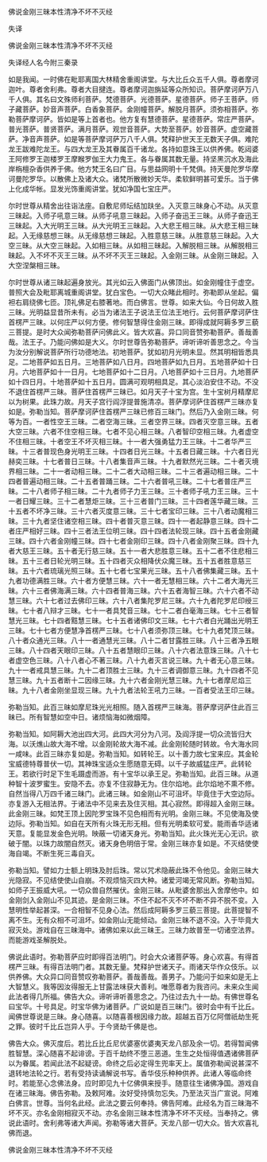  佛说金刚三昧本性清净不坏不灭经  

失译  

佛说金刚三昧本性清净不坏不灭经  

失译经人名今附三秦录  

如是我闻。一时佛在毗耶离国大林精舍重阁讲堂。与大比丘众五千人俱。尊者摩诃迦叶。尊者舍利弗。尊者大目揵连。尊者摩诃迦旃延等众所知识。菩萨摩诃萨万八千人俱。其名曰文殊师利菩萨。梵德菩萨。光德菩萨。星德菩萨。师子王菩萨。师子藏菩萨。妙音声菩萨。白香象菩萨。金刚幢菩萨。解脱月菩萨。须弥相菩萨。弥勒菩萨摩诃萨。皆如是等上首者也。他方复有慧德菩萨。星德菩萨。常庄严菩萨。普光菩萨。普贤菩萨。满月菩萨。观世音菩萨。大势至菩萨。妙音菩萨。虚空藏菩萨。净音声菩萨。如是等菩萨摩诃萨万八千人俱。梵释护世天王无数天子俱。难陀龙王跋难陀龙王。与四大龙王及其眷属百千诸龙。各持如意珠王以供养佛。乾闼婆王阿修罗王迦楼罗王摩睺罗伽王大力鬼王。各与眷属其数无量。持坚黑沉水及海此岸栴檀杂香供养于佛。他方梵王名曰广目。与思益网明十千梵俱。持天曼陀罗华摩诃曼陀罗华。以散佛上及诸大众。诸梵所散微妙天华。柔软鲜明甚可爱乐。当于佛上化成华帐。显发光饰重阁讲堂。犹如净国七宝庄严。  

尔时世尊从精舍出往诣法座。自敷尼师坛结加趺坐。入灭意三昧身心不动。从灭意三昧起。入师子吼意三昧。从师子吼意三昧起。入师子奋迅王三昧。从师子奋迅王三昧起。入大光明王三昧。从大光明王三昧起。入大悲王相三昧。从大悲王相三昧起。入无缘慈想三昧。从无缘慈想三昧起。入胜意慈三昧。从胜意慈三昧起。入大空三昧。从大空三昧起。入如相三昧。从如相三昧起。入解脱相三昧。从解脱相三昧起。入不坏不灭王三昧。从不坏不灭王三昧起。入金刚三昧。从金刚三昧起。入大空涅槃相三昧。  

尔时世尊从诸三昧起遍身放光。其光如云入佛面门从佛顶出。如金刚幢住于虚空。普照大会及毗耶离城重阁讲堂。犹白宝色。一切大众睹此相时。弥勒即从坐起。偏袒右肩绕佛七匝。顶礼佛足右膝著地。而白佛言。世尊。如来大仙。今日何故入胜三昧。光明益显昔所未有。必当为诸法王子说法王位法王地行。云何菩萨摩诃萨住首楞严三昧。以何庄严以何方便。修何智慧得住金刚三昧。即得成就阿耨多罗三藐三菩提。是时大众闻弥勒菩萨问佛此义。皆大欢喜。异口同音赞弥勒菩萨。善哉善哉。法王子。乃能问佛如是大义。尔时世尊告弥勒菩萨。谛听谛听善思念之。今当为汝分别解说菩萨所行功德地法。初地菩萨。犹如初月光明未显。然其明相皆悉具足。二地菩萨如五日月。三地菩萨如八日月。四地菩萨如九日月。五地菩萨如十日月。六地菩萨如十一日月。七地菩萨如十二日月。八地菩萨如十三日月。九地菩萨如十四日月。十地菩萨如十五日月。圆满可观明相具足。其心淡泊安住不动。不没不退住首楞严三昧。菩萨住首楞严三昧已。如月天子十宝为宫。生十宝树月精摩尼以为树果。此珠力故。月天子宫行阎浮提普施清凉。菩萨摩诃萨住首楞严三昧亦复如是。弥勒当知。菩萨摩诃萨住首楞严三昧已修百三昧门。然后乃入金刚三昧。何等为百。一者性空王三昧。二者空海三昧。三者空界三昧。四者灭空意三昧。五者大空三昧。六者不住空相三昧。七者不见心相三昧。八者智印空相三昧。九者虚空不住相三昧。十者空王不坏灭相三昧。十一者大强勇猛力王三昧。十二者华严三昧。十三者普现色身光明王三昧。十四者日光三昧。十五者日藏三昧。十六者日光赫奕三昧。十七者普日三昧。十八者集音声三昧。十九者默然光三昧。二十者灭境界相三昧。二十一者动相三昧。二十二者大动相三昧。二十三者遍动相三昧。二十四者普遍动相三昧。二十五者普踊三昧。二十六者普吼三昧。二十七者普庄严三昧。二十八者师子相三昧。二十九者师子力王三昧。三十者师子吼力王三昧。三十一者日耀三昧。三十二者慧炬三昧。三十三者普门三昧。三十四者莲华藏三昧。三十五者不坏净三昧。三十六者灭度意三昧。三十七者宝印三昧。三十八者动魔相三昧。三十九者坚住诸空相三昧。四十者普灭意三昧。四十一者起静意三昧。四十二者庄严相好三昧。四十三者法王位明三昧。四十四者法轮现三昧。四十五者金刚藏三昧。四十六者金刚幢三昧。四十七者金刚印三昧。四十八者金刚聚三昧。四十九者大慈王三昧。五十者无行慈三昧。五十一者大悲胜意三昧。五十二者不住悲相三昧。五十三者日轮光明三昧。五十四者灭众相降伏众魔三昧。五十五者胜意慈三昧。五十六者琉璃光照三昧。五十七者七宝果光三昧。五十八者佛集藏三昧。五十九者功德满胜三昧。六十者方便慧三昧。六十一者无慧相三昧。六十二者大海光三昧。六十三者佛海满三昧。六十四者普海三昧。六十五者海智三昧。六十六者不动慧三昧。六十七者过去佛印三昧。六十八者集陀罗尼三昧。六十九者陀罗尼印绶三昧。七十者八辩才三昧。七十一者具梵音三昧。七十二者白毫海三昧。七十三者智慧光三昧。七十四者黠慧三昧。七十五者诸佛印文三昧。七十六者白光踊出光明王三昧。七十七者方便慧净首楞严三昧。七十八者须弥顶三昧。七十九者梵顶三昧。八十者众通光三昧。八十一者通慧光三昧。八十二者甘露胜三昧。八十三者净五眼三昧。八十四者天眼印三昧。八十五者慧眼印三昧。八十六者法意珠三昧。八十七者虚空色三昧。八十八者心不著三昧。八十九者灭言说三昧。九十者无心意三昧。九十一者戒具慧三昧。九十二者顶胜士三昧。九十三者调御意三昧。九十四者不见慧三昧。九十五者断十二因缘三昧。九十六者金刚光慧三昧。九十七者摩尼焰三昧。九十八者金刚坐显现三昧。九十九者法轮王吼力三昧。一百者受法王印三昧。  

弥勒当知。此百三昧如摩尼珠光光相照。随入首楞严三昧海。菩萨摩诃萨住此百三昧已。所有智慧如空中日。诸烦恼海如微烟障。  

弥勒当知。如阿耨大池出四大河。此四大河分为八河。及阎浮提一切众流皆归大海。以沃燋山故大海不增。以金刚轮故大海不减。此金刚轮随时转故。令大海水同一咸味。此百三昧亦复如是。弥勒当知。如转轮王。以十善力故七宝来应。其金轮宝威德特尊普伏一切。其神珠宝适众生愿随意无碍。以千子故威猛庄严。此转轮王。若欲行时足下生毛蹑虚而游。有十宝华以承王足。弥勒当知。此百三昧。从道种智十波罗蜜生。安隐不去。亦复不住寂静无为。住尔焰地。此尔焰地不熏不修。自然当得八万四千诸三昧门。此诸三昧。如金刚山不可沮坏。毕竟住于大空边际。亦复游入无相法界。于诸法中不见来去及住灭相。其心寂然。即得超入金刚三昧。此金刚三昧。如梵王顶上因陀罗宝珠不见色相而有光明。金刚三昧。不见使海及使边际。弥勒当知。如自在天所有火珠无形无相。但有光明柔软可爱。能雨香华适诸天意。复能显发金色光明。映蔽一切诸天身光。弥勒当知。此火珠光无心无识。欲破于闇。以珠力故闇自然灭。诸天身色明倍于常。金刚三昧亦复如是。不灭结使使海自竭。不断生死三毒自灭。  

弥勒当知。譬如力士额上明珠及肘后珠。常以咒术隐蔽此珠不令他见。金刚三昧大光隐寂。不见结使使山自崩。不观烦恼灭四大种。诸爱河竭无常风断。弥勒当知。如师子王振威大吼。一切众兽自然摧伏。金刚三昧。从毗婆舍那出入舍摩他中。如金刚剑入金刚山不见其迹。是金刚三昧。不住不起不灭不坏不断不异不脱不变。入慧明性举起甚深。一合相智不见身心法。然后成阿耨多罗三藐三菩提。此菩提智不离不生。无有众相不可沮坏。如金刚山无能倾动。金刚三昧不退不没。入于毕竟大寂灭处。游戏自在三昧海中。诸佛如来以此三昧王。三昧力故普至一切诸空法界。而能游戏圣解脱处。  

佛说此语时。弥勒菩萨应时即得百法明门。时会大众诸菩萨等。身心欢喜。有得首楞严三昧。有得百法明门者。其数无量。梵释护世诸天子。雨诸天华作众伎乐。以供养佛。大众异口同音赞叹弥勒菩萨。善哉善哉。善男子。乃能问于如来如是无上大智慧义。我等因汝得服无上甘露法味获大善利。唯愿尊者为我咨问。未来众生闻此法者得几所福。佛告大众。谛听谛听善思念之。乃往过去九十一劫。有佛世尊名曰宝华。十号具足。时宝华佛为诸菩萨。广说如是百三昧门。彼时会中有千比丘。闻佛世尊说是三昧。身心随喜。以随喜善根因缘力故。超越五百万亿阿僧祇劫生死之罪。彼时千比丘岂异人乎。于今贤劫千佛是也。  

佛告大众。佛灭度后。若比丘比丘尼优婆塞优婆夷天龙八部及余一切。若得暂闻佛胜智慧。深心随喜不起诽谤。于百千劫终不堕三恶道。生生之处恒得值遇诸佛菩萨以为眷属。若闻此法不起疑谤。命终之后必定得生兜率天上。属值弥勒闻说甚深不退转地法轮之行。若有受持读诵解说书写。香华伎乐种种供养。此诸人等临命终时。若能至心念佛法身。应时即见九十亿佛俱来授手。随意往生诸佛净国。游戏自在诸三昧海。佛告弥勒。及敕阿难。汝好受持慎勿忘失。乃至法灭当广宣说。阿难白佛言。世尊。当何名此经。此法之要云何奉持。佛告阿难。此经名为百三昧海不坏不灭。亦名金刚相寂灭不动。亦名金刚三昧本性清净不坏不灭经。当奉持之。佛说此语时。舍利弗等诸大声闻。弥勒等诸大菩萨。天龙八部一切大众。皆大欢喜礼佛而退。  

佛说金刚三昧本性清净不坏不灭经  
